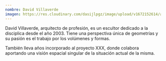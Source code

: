 ```yaml
---
nombre: David Villaverde
imagen: https://res.cloudinary.com/dasijlpgz/image/upload/v1672152614/artistas/perfil.jpg
---
```

David Villaverde, arquitecto de profesión, es un escultor dedicado a la disciplica desde el año 2003. Tiene una perspectiva única de geometrías y su pasión es el trabajo por los volúmenes y formas.

También lleva años incorporado al proyecto XXX, donde colabora aportando una visión espacial singular de la situación actual de la misma.